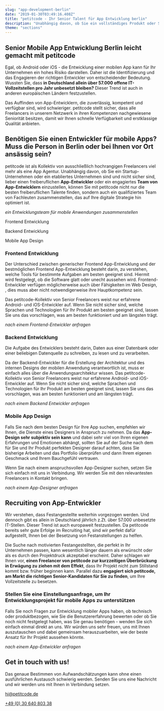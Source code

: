 ```yaml
---
slug: "app-development-berlin"
date: "2019-01-30T03:49:16.408Z"
title: "petitcode - Ihr Senior Talent für App Entwicklung berlin"
description: "Unabhängig davon, ob Sie ein vollständiges Produkt oder Support für Ihre Teams benötigen, kann petitcode Ihnen über unser Netzwerk exklusive erfahrene Freiberufler zur Verfügung stellen."
theme: "sections"
---
```


<Sections>
<Section>
<Columns>
<ColumnContent>

# Senior Mobile App Entwicklung Berlin leicht gemacht mit petitcode

Egal, ob Android oder iOS - die Entwicklung einer mobilen App kann für Ihr Unternehmen ein hohes Risiko darstellen. Daher ist die Identifizierung und das Engagieren der richtigen Entwickler von entscheidender Bedeutung. Wussten Sie, dass **in Deutschland allein über 57.000 offene IT-Vollzeitstellen pro Jahr unbesetzt bleiben?** Dieser Trend ist auch in anderen europäischen Ländern festzustellen.

Das Auffinden von App-Entwicklern, die zuverlässig, kompetent und verfügbar sind, wird schwieriger. petitcode stellt sicher, dass alle Freelancers in unserem Netzwerk in ihren Kompetenzen nachgewiesene Seniorität besitzen, damit wir Ihnen schnelle Verfügbarkeit und erstklassige Qualität anbieten.

</ColumnContent>
<ColumnImage file="ruben-bagues-716364-unsplash.jpg" alt=" Die Entwicklung einer mobilen App ermöglicht Ihnen schneller mehr potenziellen Kunden zu erreichen.">
</ColumnImage>
</Columns>
</Section>
<Section>
<Columns reverse contentWidth="6">
<ColumnContent>

## Benötigen Sie einen Entwickler für mobile Apps? Muss die Person in Berlin oder bei Ihnen vor Ort ansässig sein?

petitcode ist als Kollektiv von ausschließlich hochrangigen Freelancers viel mehr als eine App Agentur. Unabhängig davon, ob Sie ein Startup-Unternehmen oder ein etabliertes Unternehmen sind und nicht sicher sind, lieber einen freiberuflichen **App-Entwickler** oder ein engagiertes **Team von App-Entwicklern** einzustellen, können Sie mit petitcode nicht nur die besten freiberuflichen Talente finden, sondern auch ein qualifiziertes Team von Fachleuten zusammenstellen, das auf Ihre digitale Strategie hin optimiert ist.

*ein Entwicklungsteam für mobile Anwendungen zusammenstellen*

</ColumnContent>
<ColumnImage file="irfan-simsar-1144378-unsplash.jpg" alt="Mit petitcode können Sie nicht nur die besten Freelancer für App-Entwicklung finden, sondern auch ein qualifiziertes Team von Fachleuten zusammenstellen, das auf Ihre digitale Strategie hin optimiert ist.">
</ColumnImage>
</Columns>

<Columns reverse contentWidth="6">
<ColumnContent>

<Carousel>
<CarouselNavigation>

Frontend Entwicklung

Backend Entwicklung

Mobile App Design

</CarouselNavigation>
<CarouselSlides>
<CarouselSlide>

### Frontend Entwicklung

Der Unterschied zwischen generischer Frontend App-Entwicklung und der bestmöglichen Frontend App-Entwicklung besteht darin, zu verstehen, welche Tools für bestimmte Aufgaben am besten geeignet sind. Hiermit wird festgelegt, ob die Software glatt oder unecht aussehen wird. Frontend-Entwickler verfügen möglicherweise auch über Fähigkeiten im Web Design, , dies muss aber nicht notwendigerweise  ihre Hauptkompetenz sein.

Das petitcode-Kollektiv von Senior Freelancers weist nur erfahrene Android- und iOS-Entwickler auf. Wenn Sie nicht sicher sind, welche Sprachen und Technologien für Ihr Produkt am besten geeignet sind, lassen Sie uns das vorschlagen, was am besten funktioniert und am längsten trägt.

*nach einem Frontend-Entwickler anfragen*

</CarouselSlide>
<CarouselSlide>

### Backend Entwicklung

Die Aufgabe des Entwicklers besteht darin, Daten aus einer Datenbank oder einer beliebigen Datenquelle zu schreiben, zu lesen und zu verarbeiten.

Da der Backend-Entwickler für die Erstellung der Architektur und des internen Designs der mobilen Anwendung verantwortlich ist, muss er einfach alles über die Anwendungsarchitektur wissen. Das petitcode-Kollektiv von Senior Freelancers weist nur erfahrene Android- und iOS-Entwickler auf. Wenn Sie nicht sicher sind, welche Sprachen und Technologien für Ihr Produkt am besten geeignet sind, lassen Sie uns das vorschlagen, was am besten funktioniert und am längsten trägt.

*nach einem Backend Entwickler anfragen*

</CarouselSlide>
<CarouselSlide>

### Mobile App Design

Falls Sie nach dem besten Design für Ihre App suchen, empfehlen wir Ihnen, die Dienste eines Designers in Anspruch zu nehmen. Da das **App-Design sehr subjektiv sein kann** und dabei sehr viel von Ihren eigenen Erfahrungen und Emotionen abhängt, sollten Sie auf der Suche nach dem für Sie und Ihr Produkt perfekten Designer darauf achten, dass Sie bisherige Arbeiten und das Portfolio überprüfen und dann Ihrem eigenen Geschmack und Ihrem Bauchgefühl vertrauen.

Wenn Sie nach einem anspruchsvollen App-Designer suchen, setzen Sie sich einfach mit uns in Verbindung. Wir werden Sie mit den relevantesten Freelancers in Kontakt  bringen.

*nach einem App-Designer anfragen*

</CarouselSlide>
</CarouselSlides>
</Carousel>

</ColumnContent>
<ColumnImage file="joshua-aragon-1280300-unsplash.jpg" alt="petitcode’s web design agency only executes state-of-the-art solutions">
</ColumnImage>
</Columns>
</Section>
<Section>
<SectionContent>
<Centered>

## Recruiting von App-Entwickler

Wir verstehen, dass Festangestellte weiterhin vorgezogen werden. Und dennoch gibt es allein in Deutschland jährlich z.Zt. über 57.000 unbesetzte IT-Stellen. Dieser Trend ist auch europaweit festzustellen. Da petitcode bereits sehr gute Erfolge im Recruiting hat, sind wir perfekt dafür aufgestellt, Ihnen bei der Besetzung von Festanstellungen zu helfen.

Die Suche nach motivierten Festangestellten, die perfekt in Ihr Unternehmen passen, kann wesentlich länger dauern als erwünscht oder als es durch den Projektdruck akzeptabel erscheint. Daher schlagen wir Ihnen vor, **einen Freelancer von petitcode zur kurzzeitigen Überbrückung in Erwägung zu ziehen mit dem Effekt**, dass Ihr Projekt nicht zum Stillstand kommt bzw. früher beginnen kann. Parallel dazu **engagiert sich petitcode, am Markt die richtigen Senior-Kandidaten für Sie zu finden**, um Ihre Vollzeitstelle zu besetzen.


### Stellen Sie eine Einstellungsanfrage, um Ihr Entwicklungsprojekt für mobile Apps zu unterstützen

Falls Sie noch Fragen zur Entwicklung mobiler Apps haben, ob technisch oder produktbezogen, wie Sie die Benutzererfahrung bewerten oder ob Sie noch nicht festgelegt haben, was Sie genau benötigen - wenden Sie sich einfach einmal direkt an uns. Wir würden uns sehr freuen, uns mit Ihnen auszutauschen und dabei gemeinsam herauszuarbeiten, wie der beste Ansatz für Ihr Projekt aussehen könnte.

*nach einem App-Entwickler anfragen*

</Centered>
</SectionContent>
</Section>
<Section inverted>
<SectionContent>
<Grid>
<div>

# Get in touch with us!

Das genaue Bestimmen von Aufwandschätzungen kann ohne einen ausführlichen Austausch schwierig werden. Senden Sie uns eine Nachricht und wir werden uns mit Ihnen in Verbindung setzen.

<a href="mailto:hi@petitcode.de">hi@petitcode.de</a>

<a href="tel:+493064080338">+49 (0) 30 640 803 38</a>

</div>
<ClientForm />
</Grid>
</SectionContent>
</Section>
</Sections>
